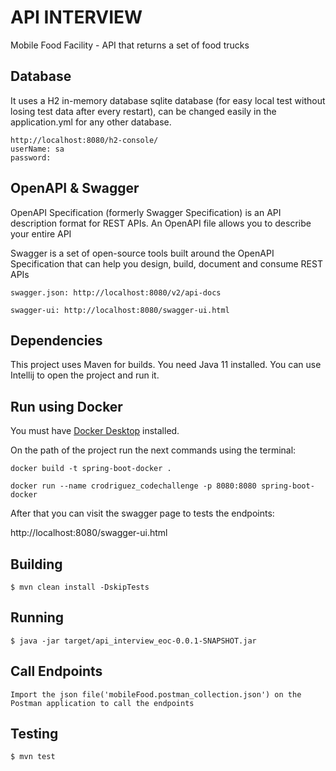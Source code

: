 # API INTERVIEW
 Mobile Food Facility - API that returns a set of food trucks

## Database
It uses a H2 in-memory database sqlite database (for easy local test without losing test data after every restart), can be changed easily in the application.yml for any other database.
```
http://localhost:8080/h2-console/
userName: sa
password:
```

## OpenAPI & Swagger
OpenAPI Specification (formerly Swagger Specification) is an API description format for REST APIs. An OpenAPI file allows you to describe your entire API

Swagger is a set of open-source tools built around the OpenAPI Specification that can help you design, build, document and consume REST APIs
```
swagger.json: http://localhost:8080/v2/api-docs

swagger-ui: http://localhost:8080/swagger-ui.html
```

## Dependencies

This project uses Maven for builds.
You need Java 11 installed.
You can use Intellij to open the project and run it.

## Run using Docker

You must have [Docker Desktop](https://www.docker.com/products/docker-desktop/) installed.

On the path of the project run the next commands using the terminal:
```
docker build -t spring-boot-docker .

docker run --name crodriguez_codechallenge -p 8080:8080 spring-boot-docker
```

After that you can visit the swagger page to tests the endpoints:

http://localhost:8080/swagger-ui.html


## Building

```
$ mvn clean install -DskipTests
```

## Running

```
$ java -jar target/api_interview_eoc-0.0.1-SNAPSHOT.jar
```

## Call Endpoints

```
Import the json file('mobileFood.postman_collection.json') on the Postman application to call the endpoints
```

## Testing

```
$ mvn test
```


